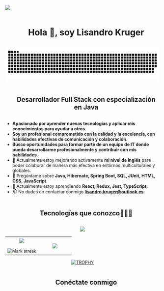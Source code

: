 <!--horizontal divider(gradiant)-->
<img src="https://user-images.githubusercontent.com/73097560/115834477-dbab4500-a447-11eb-908a-139a6edaec5c.gif">

<!--h1 without bottom border-->
<div id="user-content-toc">
  <ul align="center">
    <summary><h1 style="display: inline-block">Hola 👋, soy Lisandro Kruger</h1></summary>
  </ul>
</div>

<!--- snake -->
<div align="center">
  <img  src="https://github.com/1999AZZAR/1999AZZAR/blob/main/resources/img/grid-snake.svg"
       alt="snake" /></a>
</div>

<!--h2 without bottom border-->
<div id="user-content-toc">
  <ul align="center">
    <summary><h2 style="display: inline-block">Desarrollador Full Stack con especialización en Java</h2></summary>
  </ul>
</div>

<!--Inicio de introducción-->
- **Apasionado por aprender nuevas tecnologías y aplicar mis conocimientos para ayudar a otros.** 
- **Soy un profesional comprometido con la calidad y la excelencia, con habilidades efectivas de comunicación y colaboración.**
- **Busco oportunidades para formar parte de un equipo de IT donde pueda desarrollarme profesionalmente y contribuir con mis habilidades**.
- 🔭 Actualmente estoy mejorando activamente **mi nivel de inglés** para poder colaborar de manera más efectiva en entornos multiculturales y globales.
- 💬 Pregúntame sobre **Java, Hibernate, Spring Boot, SQL, JUnit, HTML, CSS, JavaScript.**
- 🌱 Actualmente estoy aprendiendo **React, Redux, Jest, TypeScript.**
- 📫 No dudes en contactar conmigo **lisandro.kruger@outlook.es**
<!--Fin de la introducción-->

<!--h1 without bottom border-->
<div id="user-content-toc">
  <ul align="center">
    <summary><h2 style="display: inline-block">Tecnologías que conozco👨🏻‍💻</h2></summary>
  </ul>
</div>
<!--tech stack icons-->
<p align="center">
  <a href="https://skillicons.dev">
    <img src="https://skillicons.dev/icons?i=bootstrap,css,docker,eclipse,express,git,github,hibernate,html,idea,java,js,kafka,materialui,mongodb,mysql,nodejs,postman,react,redux,sass,spring,tailwind,ts,vscode,vite&perline=13" />
  </a>
</p>

<!--- stats & Trophy (start) -->
<p align="center">
  <!--- stats (start) -->
<table align="center">
<tr border="none">
<td width="50%" align="center">
  
  <img  align="center"  src="https://github-readme-stats.vercel.app/api?username=lisandro-kruger&theme=dark&show_icons=true&count_private=true" />
  <br></br>
  <img  title="🔥 Get streak stats for your profile at git.io/streak-stats" alt="Mark streak" src="https://github-readme-streak-stats.herokuapp.com/?user=lisandro-kruger&theme=dark&hide_border=false" /> 
</td>

<td width="50%" align="center">

  <img  align="center"  src="https://github-readme-stats.anuraghazra1.vercel.app/api/top-langs/?username=lisandro-kruger&theme=dark&hide_border=false&no-bg=true&no-frame=true&langs_count=10"/>
  
  </td>
</tr>
</table>
<!--- stats (end) -->

<!--- trophy (start) -->
<div align=center>
  <a href="https://github.com/ryo-ma/github-profile-trophy" title="Go to Source">
      <img align="center" width=84% src="https://github-profile-trophy.vercel.app/?username=lisandro-kruger&theme=radical&row=1&column=7&margin-h=15&margin-w=5&no-bg=true" alt="TROPHY" />
    </a>
</div>
<!--- trophy (start) -->


</p>        
<!--- stats (end) -->


<!-- Connect with me -->
<!--h2 without bottom border-->
<div id="user-content-toc">
  <ul align="center">
    <summary><h2 style="display: inline-block">Conéctate conmigo
